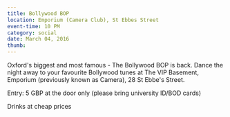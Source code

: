 ```yaml
---
title: Bollywood BOP
location: Emporium (Camera Club), St Ebbes Street
event-time: 10 PM
category: social
date: March 04, 2016
thumb: 
---
```


Oxford's biggest and most famous - The Bollywood BOP is back. 
Dance the night away to your favourite Bollywood tunes
at The VIP Basement, Emporium (previously known as Camera), 28 St Ebbe's Street.

Entry: 5 GBP at the door only (please bring university ID/BOD cards)

Drinks at cheap prices

